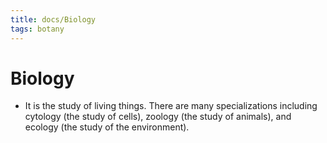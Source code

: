 ```yaml
---
title: docs/Biology
tags: botany
---
```


# Biology
- It is the study of living things. There are many specializations including cytology (the study of cells), zoology (the study of animals), and ecology (the study of the environment).